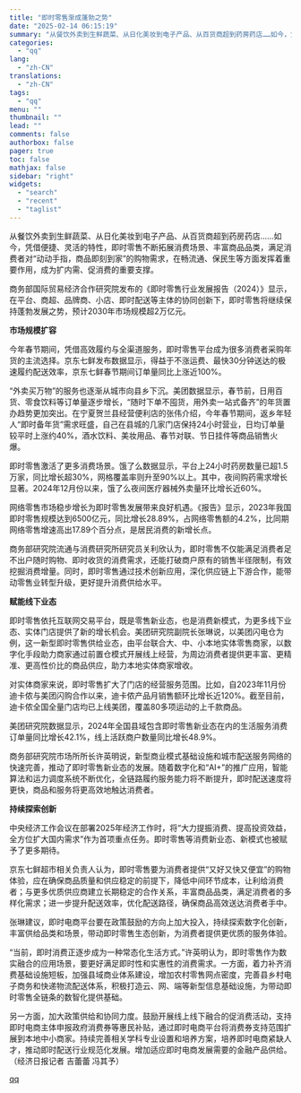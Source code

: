 ```yaml
---
title: "即时零售渐成蓬勃之势"
date: "2025-02-14 06:15:19"
summary: "从餐饮外卖到生鲜蔬菜、从日化美妆到电子产品、从百货商超到药房药店……如今，凭借便捷、灵活的特性，..."
categories:
  - "qq"
lang:
  - "zh-CN"
translations:
  - "zh-CN"
tags:
  - "qq"
menu: ""
thumbnail: ""
lead: ""
comments: false
authorbox: false
pager: true
toc: false
mathjax: false
sidebar: "right"
widgets:
  - "search"
  - "recent"
  - "taglist"
---
```


从餐饮外卖到生鲜蔬菜、从日化美妆到电子产品、从百货商超到药房药店……如今，凭借便捷、灵活的特性，即时零售不断拓展消费场景、丰富商品品类，满足消费者对“动动手指，商品即刻到家”的购物需求，在畅流通、保民生等方面发挥着重要作用，成为扩内需、促消费的重要支撑。

商务部国际贸易经济合作研究院发布的《即时零售行业发展报告（2024）》显示，在平台、商超、品牌商、小店、即时配送等主体的协同创新下，即时零售将继续保持蓬勃发展之势，预计2030年市场规模超2万亿元。

**市场规模扩容**

今年春节期间，凭借高效履约与全渠道服务，即时零售平台成为很多消费者采购年货的主流选择。京东七鲜发布数据显示，得益于不涨运费、最快30分钟送达的极速履约配送效率，京东七鲜春节期间订单量同比上涨近100%。

“外卖买万物”的服务也逐渐从城市向县乡下沉。美团数据显示，春节前，日用百货、零食饮料等订单量逐步增长，“随时下单不囤货，用外卖一站式备齐”的年货置办趋势更加突出。在宁夏贺兰县经营便利店的张伟介绍，今年春节期间，返乡年轻人“即时备年货”需求旺盛，自己在县城的几家门店保持24小时营业，日均订单量较平时上涨约40%，酒水饮料、美妆用品、春节对联、节日挂件等商品销售火爆。

即时零售激活了更多消费场景。饿了么数据显示，平台上24小时药房数量已超1.5万家，同比增长超30%，网格覆盖率则升至90%以上。其中，夜间购药需求增长显著。2024年12月份以来，饿了么夜间医疗器械外卖量环比增长近60%。

网络零售市场稳步增长为即时零售发展带来良好机遇。《报告》显示，2023年我国即时零售规模达到6500亿元，同比增长28.89%，占网络零售额的4.2%，比同期网络零售增速高出17.89个百分点，是居民消费的新增长点。

商务部研究院流通与消费研究所研究员关利欣认为，即时零售不仅能满足消费者足不出户随时购物、即时收货的消费需求，还能打破商户原有的销售半径限制，有效挖掘消费增量。同时，即时零售通过技术创新应用，深化供应链上下游合作，能带动零售业转型升级，更好提升消费供给水平。

**赋能线下业态**

即时零售依托互联网交易平台，既是零售新业态，也是消费新模式，为更多线下业态、实体门店提供了新的增长机会。美团研究院副院长张琳说，以美团闪电仓为例，这一新型即时零售供给业态，由平台联合大、中、小本地实体零售商家，以数字化手段助力商家通过前置仓模式开展线上经营，为周边消费者提供更丰富、更精准、更高性价比的商品供应，助力本地实体商家增收。

对实体商家来说，即时零售扩大了门店的经营服务范围。比如，自2023年11月份迪卡侬与美团闪购合作以来，迪卡侬产品月销售额环比增长近120%。截至目前，迪卡侬全国全量门店均已上线美团，覆盖80多项运动的上千款商品。

美团研究院数据显示，2024年全国县域包含即时零售新业态在内的生活服务消费订单量同比增长42.1%，线上活跃商户数量同比增长48.9%。

商务部研究院市场所所长许英明说，新型商业模式基础设施和城市配送服务网络的快速完善，推动了即时零售新业态的发展。随着数字化和“AI+”的推广应用，智能算法和运力调度系统不断优化，全链路履约服务能力将不断提升，即时配送速度将更快，商品和服务将更高效地触达消费者。

**持续探索创新**

中央经济工作会议在部署2025年经济工作时，将“大力提振消费、提高投资效益，全方位扩大国内需求”作为首项重点任务。即时零售等消费新业态、新模式也被赋予了更多期待。

京东七鲜超市相关负责人认为，即时零售要为消费者提供“又好又快又便宜”的购物体验，应在确保商品质量和供应稳定的前提下，降低中间环节成本，让利给消费者；与更多优质供应商建立长期稳定的合作关系，丰富商品品类，满足消费者的多样化需求；进一步提升配送效率，优化配送路径，确保商品高效送达消费者手中。

张琳建议，即时电商平台要在政策鼓励的方向上加大投入，持续探索数字化创新，丰富供给品类和场景，带动即时零售生态创新，为消费者提供更优质的服务体验。

“当前，即时消费正逐步成为一种常态化生活方式。”许英明认为，即时零售作为数实融合的应用场景，要更好满足即时性和实惠性的消费需求。一方面，着力补齐消费基础设施短板，加强县域商业体系建设，增加农村零售网点密度，完善县乡村电子商务和快递物流配送体系，积极打造云、网、端等新型信息基础设施，为带动即时零售全链条的数智化提供基础。

另一方面，加大政策供给和协同力度。鼓励开展线上线下融合的促消费活动，支持即时电商主体申报政府消费券等惠民补贴，通过即时电商平台将消费券支持范围扩展到本地中小商家。持续完善相关学科专业设置和培养方案，培养即时电商紧缺人才，推动即时配送行业规范化发展。增加适应即时电商发展需要的金融产品供给。 （经济日报记者 吉蕾蕾 冯其予）

[qq](https://new.qq.com/rain/a/20250214A00OQW00)
